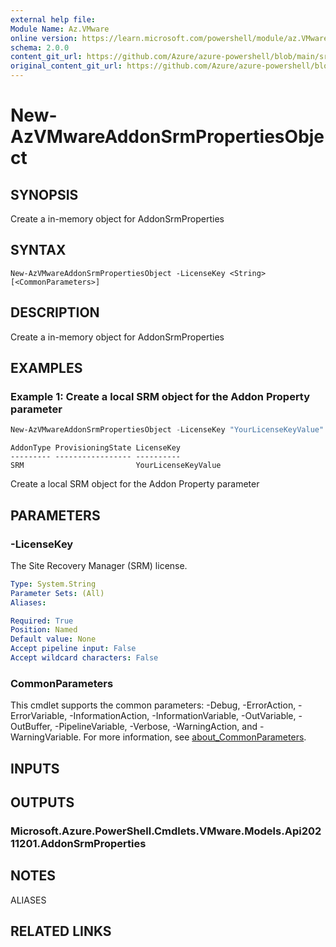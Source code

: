 ```yaml
---
external help file:
Module Name: Az.VMware
online version: https://learn.microsoft.com/powershell/module/az.VMware/new-AzVMwareAddonSrmPropertiesObject
schema: 2.0.0
content_git_url: https://github.com/Azure/azure-powershell/blob/main/src/VMware/help/New-AzVMwareAddonSrmPropertiesObject.md
original_content_git_url: https://github.com/Azure/azure-powershell/blob/main/src/VMware/help/New-AzVMwareAddonSrmPropertiesObject.md
---
```


# New-AzVMwareAddonSrmPropertiesObject

## SYNOPSIS
Create a in-memory object for AddonSrmProperties

## SYNTAX

```
New-AzVMwareAddonSrmPropertiesObject -LicenseKey <String> [<CommonParameters>]
```

## DESCRIPTION
Create a in-memory object for AddonSrmProperties

## EXAMPLES

### Example 1: Create a local SRM object for the Addon Property parameter
```powershell
New-AzVMwareAddonSrmPropertiesObject -LicenseKey "YourLicenseKeyValue"
```

```output
AddonType ProvisioningState LicenseKey
--------- ----------------- ----------
SRM                         YourLicenseKeyValue
```

Create a local SRM object for the Addon Property parameter

## PARAMETERS

### -LicenseKey
The Site Recovery Manager (SRM) license.

```yaml
Type: System.String
Parameter Sets: (All)
Aliases:

Required: True
Position: Named
Default value: None
Accept pipeline input: False
Accept wildcard characters: False
```

### CommonParameters
This cmdlet supports the common parameters: -Debug, -ErrorAction, -ErrorVariable, -InformationAction, -InformationVariable, -OutVariable, -OutBuffer, -PipelineVariable, -Verbose, -WarningAction, and -WarningVariable. For more information, see [about_CommonParameters](http://go.microsoft.com/fwlink/?LinkID=113216).

## INPUTS

## OUTPUTS

### Microsoft.Azure.PowerShell.Cmdlets.VMware.Models.Api20211201.AddonSrmProperties

## NOTES

ALIASES

## RELATED LINKS

